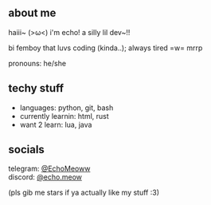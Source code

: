 ## about me
haiii~ (>ω<) i'm echo! a silly lil dev~!!

bi femboy that luvs coding (kinda..); always tired =w= mrrp

pronouns: he/she 

## techy stuff
- languages: python, git, bash
- currently learnin: html, rust
- want 2 learn: lua, java

## socials

telegram: [@EchoMeoww](https://t.me/EchoMeoww)  
discord: [@echo.meow](https://discord.com/users/1182342941512060938)


(pls gib me stars if ya actually like my stuff :3)
